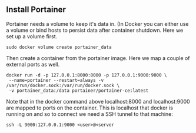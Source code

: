 ## Install Portainer
Portainer needs a volume to keep it's data in. (In Docker you can either use a volume or bind hosts to persist data after container shutdown. Here we set up a volume first.

`sudo docker volume create portainer_data`

Then create a container from the portainer image. Here we map a couple of external ports as well.

```
docker run -d -p 127.0.0.1:8000:8000 -p 127.0.0.1:9000:9000 \
 --name=portainer --restart=always -v /var/run/docker.sock:/var/run/docker.sock \
 -v portainer_data:/data portainer/portainer-ce:latest
 ```
 
Note that in the docker command above localhost:8000 and localhost:9000 are mapped to ports on the container. This is localhost that docker is running on and so to connect we need a SSH tunnel to that machine:

`ssh -L 9000:127.0.0.1:9000 <user>@<server`
